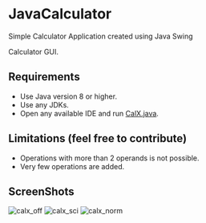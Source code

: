 # JavaCalculator

Simple Calculator Application created using Java Swing

Calculator GUI.


## Requirements

* Use Java version 8 or higher.
* Use any JDKs.
* Open any available IDE and run [CalX.java](CalX.java).


## Limitations (feel free to contribute)

* Operations with more than 2 operands is not possible.
* Very few operations are added.


## ScreenShots

![calx_off](https://user-images.githubusercontent.com/96691996/212496510-1e0dbaa6-ac9d-442f-8e6c-ab1ba714304f.png)
![calx_sci](https://user-images.githubusercontent.com/96691996/212496511-b33f1359-3250-4863-aea0-f9d6b667e038.png)
![calx_norm](https://user-images.githubusercontent.com/96691996/212496513-49ec50e3-0e9f-406f-bd0c-9a0882eecc39.png)
